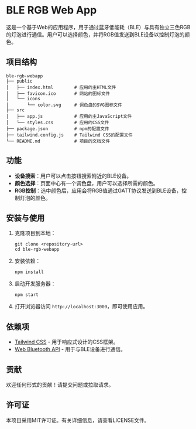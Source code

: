 # BLE RGB Web App

这是一个基于Web的应用程序，用于通过蓝牙低能耗（BLE）与具有独立三色RGB的灯泡进行通信。用户可以选择颜色，并将RGB值发送到BLE设备以控制灯泡的颜色。

## 项目结构

```
ble-rgb-webapp
├── public
│   ├── index.html        # 应用的主HTML文件
│   ├── favicon.ico       # 网站的图标文件
│   └── icons
│       └── color.svg     # 调色盘的SVG图标文件
├── src
│   ├── app.js            # 应用的主JavaScript文件
│   └── styles.css        # 应用的CSS文件
├── package.json          # npm的配置文件
├── tailwind.config.js    # Tailwind CSS的配置文件
└── README.md             # 项目的文档文件
```

## 功能

- **设备搜索**：用户可以点击按钮搜索附近的BLE设备。
- **颜色选择**：页面中心有一个调色盘，用户可以选择所需的颜色。
- **RGB控制**：选中颜色后，应用会将RGB值通过GATT协议发送到BLE设备，控制灯泡的颜色。

## 安装与使用

1. 克隆项目到本地：
   ```
   git clone <repository-url>
   cd ble-rgb-webapp
   ```

2. 安装依赖：
   ```
   npm install
   ```

3. 启动开发服务器：
   ```
   npm start
   ```

4. 打开浏览器访问 `http://localhost:3000`，即可使用应用。

## 依赖项

- [Tailwind CSS](https://tailwindcss.com/) - 用于响应式设计的CSS框架。
- [Web Bluetooth API](https://developer.mozilla.org/en-US/docs/Web/API/Web_Bluetooth_API) - 用于与BLE设备进行通信。

## 贡献

欢迎任何形式的贡献！请提交问题或拉取请求。

## 许可证

本项目采用MIT许可证。有关详细信息，请查看LICENSE文件。